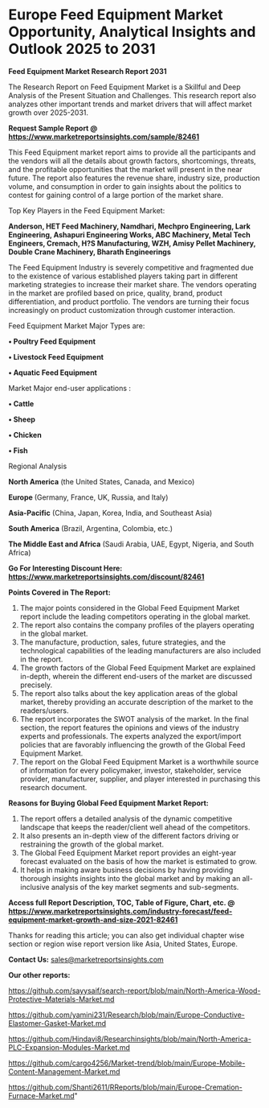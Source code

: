 # Europe Feed Equipment Market Opportunity, Analytical Insights and Outlook 2025 to 2031

<strong>Feed Equipment Market Research Report 2031</strong>

The Research Report on Feed Equipment Market is a Skillful and Deep Analysis of the Present Situation and Challenges. This research report also analyzes other important trends and market drivers that will affect market growth over 2025-2031.

<strong>Request Sample Report @ <a href=https://www.marketreportsinsights.com/sample/82461>https://www.marketreportsinsights.com/sample/82461</a></strong>

This Feed Equipment market report aims to provide all the participants and the vendors will all the details about growth factors, shortcomings, threats, and the profitable opportunities that the market will present in the near future. The report also features the revenue share, industry size, production volume, and consumption in order to gain insights about the politics to contest for gaining control of a large portion of the market share.

Top Key Players in the Feed Equipment Market:

<strong>Anderson, HET Feed Machinery, Namdhari, Mechpro Engineering, Lark Engineering, Ashapuri Engineering Works, ABC Machinery, Metal Tech Engineers, Cremach, H?S Manufacturing, WZH, Amisy Pellet Machinery, Double Crane Machinery, Bharath Engineerings</strong>

The Feed Equipment Industry is severely competitive and fragmented due to the existence of various established players taking part in different marketing strategies to increase their market share. The vendors operating in the market are profiled based on price, quality, brand, product differentiation, and product portfolio. The vendors are turning their focus increasingly on product customization through customer interaction.

Feed Equipment Market Major Types are:

<strong>• Poultry Feed Equipment

• Livestock Feed Equipment

• Aquatic Feed Equipment</strong>

Market Major end-user applications :

<strong>• Cattle

• Sheep

• Chicken

• Fish</strong>

Regional Analysis

</u><strong><b>North America</b></strong> (the United States, Canada, and Mexico)

<strong><b>Europe </b></strong>(Germany, France, UK, Russia, and Italy)

<strong><b>Asia-Pacific</b></strong> (China, Japan, Korea, India, and Southeast Asia)

<strong><b>South America</b></strong> (Brazil, Argentina, Colombia, etc.)

<strong><b>The Middle East and Africa</b></strong> (Saudi Arabia, UAE, Egypt, Nigeria, and South Africa)

<strong>Go For Interesting Discount Here: <a href=https://www.marketreportsinsights.com/discount/82461>https://www.marketreportsinsights.com/discount/82461</a></strong>

<strong>Points Covered in The Report:</strong>
<ol>
  <li>The major points considered in the Global Feed Equipment Market report include the leading competitors operating in the global market.</li>
  <li>The report also contains the company profiles of the players operating in the global market.</li>
  <li>The manufacture, production, sales, future strategies, and the technological capabilities of the leading manufacturers are also included in the report.</li>
  <li>The growth factors of the Global Feed Equipment Market are explained in-depth, wherein the different end-users of the market are discussed precisely.</li>
  <li>The report also talks about the key application areas of the global market, thereby providing an accurate description of the market to the readers/users.</li>
  <li>The report incorporates the SWOT analysis of the market. In the final section, the report features the opinions and views of the industry experts and professionals. The experts analyzed the export/import policies that are favorably influencing the growth of the Global Feed Equipment Market.</li>
  <li>The report on the Global Feed Equipment Market is a worthwhile source of information for every policymaker, investor, stakeholder, service provider, manufacturer, supplier, and player interested in purchasing this research document.</li>
</ol>
<strong>Reasons for Buying Global Feed Equipment Market Report:</strong>

<ol>
  <li>The report offers a detailed analysis of the dynamic competitive landscape that keeps the reader/client well ahead of the competitors.</li>
  <li>It also presents an in-depth view of the different factors driving or restraining the growth of the global market.</li>
  <li>The Global Feed Equipment Market report provides an eight-year forecast evaluated on the basis of how the market is estimated to grow.</li>
  <li>It helps in making aware business decisions by having providing thorough insights insights into the global market and by making an all-inclusive analysis of the key market segments and sub-segments.</li>
</ol>
<strong>Access full Report Description, TOC, Table of Figure, Chart, etc. @ <a href=https://www.marketreportsinsights.com/industry-forecast/feed-equipment-market-growth-and-size-2021-82461>https://www.marketreportsinsights.com/industry-forecast/feed-equipment-market-growth-and-size-2021-82461</a></strong>


Thanks for reading this article; you can also get individual chapter wise section or region wise report version like Asia, United States, Europe.

<strong>Contact Us:</strong>
sales@marketreportsinsights.com

<strong>Our other reports:</strong>

<a href=https://github.com/sayysaif/search-report/blob/main/North-America-Wood-Protective-Materials-Market.md>https://github.com/sayysaif/search-report/blob/main/North-America-Wood-Protective-Materials-Market.md</a>

<a href=https://github.com/yamini231/Research/blob/main/Europe-Conductive-Elastomer-Gasket-Market.md>https://github.com/yamini231/Research/blob/main/Europe-Conductive-Elastomer-Gasket-Market.md</a>

<a href=https://github.com/Hindavi8/Researchinsights/blob/main/North-America-PLC-Expansion-Modules-Market.md>https://github.com/Hindavi8/Researchinsights/blob/main/North-America-PLC-Expansion-Modules-Market.md</a>

<a href=https://github.com/cargo4256/Market-trend/blob/main/Europe-Mobile-Content-Management-Market.md>https://github.com/cargo4256/Market-trend/blob/main/Europe-Mobile-Content-Management-Market.md</a>

<a href=https://github.com/Shanti2611/RReports/blob/main/Europe-Cremation-Furnace-Market.md>https://github.com/Shanti2611/RReports/blob/main/Europe-Cremation-Furnace-Market.md</a>"
